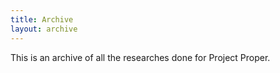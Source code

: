 ```yaml
---
title: Archive
layout: archive
---
```


This is an archive of all the researches done for Project Proper.
